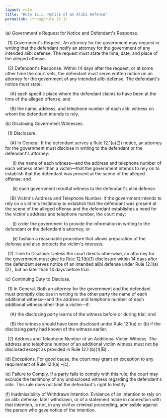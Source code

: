 ```yaml
---
layout: rule
title: "Rule 12.1. Notice of an Alibi Defense"
permalink: /frcmp/rule_12.1/
---
```


(a) Government's Request for Notice and Defendant's Response.


&nbsp;&nbsp;(1) Government's Request. An attorney for the government may request in writing that the defendant notify an attorney for the government of any intended alibi defense. The request must state the time, date, and place of the alleged offense.


&nbsp;&nbsp;(2) Defendant's Response. Within 14 days after the request, or at some other time the court sets, the defendant must serve written notice on an attorney for the government of any intended alibi defense. The defendant's notice must state:


&nbsp;&nbsp;&nbsp;&nbsp;(A) each specific place where the defendant claims to have been at the time of the alleged offense; and


&nbsp;&nbsp;&nbsp;&nbsp;(B) the name, address, and telephone number of each alibi witness on whom the defendant intends to rely.


(b) Disclosing Government Witnesses.


&nbsp;&nbsp;(1) Disclosure.


&nbsp;&nbsp;&nbsp;&nbsp;(A) In General. If the defendant serves a Rule 12.1(a)(2) notice, an attorney for the government must disclose in writing to the defendant or the defendant's attorney:


&nbsp;&nbsp;&nbsp;&nbsp;&nbsp;&nbsp;(i) the name of each witness—and the address and telephone number of each witness other than a victim—that the government intends to rely on to establish that the defendant was present at the scene of the alleged offense; and


&nbsp;&nbsp;&nbsp;&nbsp;&nbsp;&nbsp;(ii) each government rebuttal witness to the defendant's alibi defense.


&nbsp;&nbsp;&nbsp;&nbsp;(B) Victim's Address and Telephone Number. If the government intends to rely on a victim's testimony to establish that the defendant was present at the scene of the alleged offense and the defendant establishes a need for the victim's address and telephone number, the court may:


&nbsp;&nbsp;&nbsp;&nbsp;&nbsp;&nbsp;(i) order the government to provide the information in writing to the defendant or the defendant's attorney; or


&nbsp;&nbsp;&nbsp;&nbsp;&nbsp;&nbsp;(ii) fashion a reasonable procedure that allows preparation of the defense and also protects the victim's interests.


&nbsp;&nbsp;(2) Time to Disclose. Unless the court directs otherwise, an attorney for the government must give its Rule 12.1(b)(1) disclosure within 14 days after the defendant serves notice of an intended alibi defense under Rule 12.1(a)(2) , but no later than 14 days before trial.


(c) Continuing Duty to Disclose.


&nbsp;&nbsp;(1) In General. Both an attorney for the government and the defendant must promptly disclose in writing to the other party the name of each additional witness—and the address and telephone number of each additional witness other than a victim—if:


&nbsp;&nbsp;&nbsp;&nbsp;(A) the disclosing party learns of the witness before or during trial; and


&nbsp;&nbsp;&nbsp;&nbsp;(B) the witness should have been disclosed under Rule 12.1(a) or (b) if the disclosing party had known of the witness earlier.


&nbsp;&nbsp;(2) Address and Telephone Number of an Additional Victim Witness. The address and telephone number of an additional victim witness must not be disclosed except as provided in Rule 12.1 (b)(1)(B) .


(d) Exceptions. For good cause, the court may grant an exception to any requirement of Rule 12.1(a) –(c).


(e) Failure to Comply. If a party fails to comply with this rule, the court may exclude the testimony of any undisclosed witness regarding the defendant's alibi. This rule does not limit the defendant's right to testify.


(f) Inadmissibility of Withdrawn Intention. Evidence of an intention to rely on an alibi defense, later withdrawn, or of a statement made in connection with that intention, is not, in any civil or criminal proceeding, admissible against the person who gave notice of the intention.
